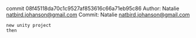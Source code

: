 commit 08f45118da70c1c9527af853616c66a71eb95c86
Author: Natalie <natbird.johanson@gmail.com>
Commit: Natalie <natbird.johanson@gmail.com>

    new unity project
	then